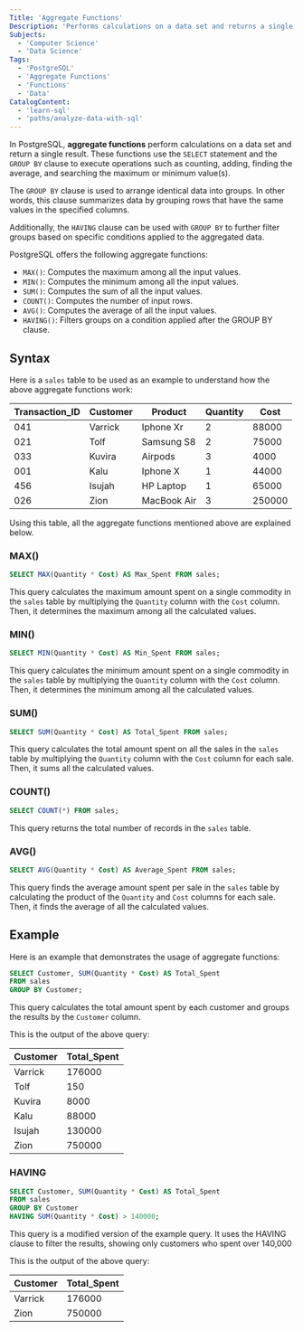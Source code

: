 ```yaml
---
Title: 'Aggregate Functions'
Description: 'Performs calculations on a data set and returns a single result.'
Subjects:
  - 'Computer Science'
  - 'Data Science'
Tags:
  - 'PostgreSQL'
  - 'Aggregate Functions'
  - 'Functions'
  - 'Data'
CatalogContent:
  - 'learn-sql'
  - 'paths/analyze-data-with-sql'
---
```


In PostgreSQL, **aggregate functions** perform calculations on a data set and return a single result. These functions use the `SELECT` statement and the `GROUP BY` clause to execute operations such as counting, adding, finding the average, and searching the maximum or minimum value(s).

The `GROUP BY` clause is used to arrange identical data into groups. In other words, this clause summarizes data by grouping rows that have the same values in the specified columns.

Additionally, the `HAVING` clause can be used with `GROUP BY` to further filter groups based on specific conditions applied to the aggregated data.

PostgreSQL offers the following aggregate functions:

- `MAX()`: Computes the maximum among all the input values.
- `MIN()`: Computes the minimum among all the input values.
- `SUM()`: Computes the sum of all the input values.
- `COUNT()`: Computes the number of input rows.
- `AVG()`: Computes the average of all the input values.
- `HAVING()`: Filters groups on a condition applied after the GROUP BY clause.

## Syntax

Here is a `sales` table to be used as an example to understand how the above aggregate functions work:

| Transaction_ID | Customer | Product     | Quantity | Cost   |
| -------------- | -------- | ----------- | -------- | ------ |
| 041            | Varrick  | Iphone Xr   | 2        | 88000  |
| 021            | Tolf     | Samsung S8  | 2        | 75000  |
| 033            | Kuvira   | Airpods     | 3        | 4000   |
| 001            | Kalu     | Iphone X    | 1        | 44000  |
| 456            | Isujah   | HP Laptop   | 1        | 65000  |
| 026            | Zion     | MacBook Air | 3        | 250000 |

Using this table, all the aggregate functions mentioned above are explained below.

### MAX()

```sql
SELECT MAX(Quantity * Cost) AS Max_Spent FROM sales;
```

This query calculates the maximum amount spent on a single commodity in the `sales` table by multiplying the `Quantity` column with the `Cost` column. Then, it determines the maximum among all the calculated values.

### MIN()

```sql
SELECT MIN(Quantity * Cost) AS Min_Spent FROM sales;
```

This query calculates the minimum amount spent on a single commodity in the `sales` table by multiplying the `Quantity` column with the `Cost` column. Then, it determines the minimum among all the calculated values.

### SUM()

```sql
SELECT SUM(Quantity * Cost) AS Total_Spent FROM sales;
```

This query calculates the total amount spent on all the sales in the `sales` table by multiplying the `Quantity` column with the `Cost` column for each sale. Then, it sums all the calculated values.

### COUNT()

```sql
SELECT COUNT(*) FROM sales;
```

This query returns the total number of records in the `sales` table.

### AVG()

```sql
SELECT AVG(Quantity * Cost) AS Average_Spent FROM sales;
```

This query finds the average amount spent per sale in the `sales` table by calculating the product of the `Quantity` and `Cost` columns for each sale. Then, it finds the average of all the calculated values.

## Example

Here is an example that demonstrates the usage of aggregate functions:

```sql
SELECT Customer, SUM(Quantity * Cost) AS Total_Spent
FROM sales
GROUP BY Customer;
```

This query calculates the total amount spent by each customer and groups the results by the `Customer` column.

This is the output of the above query:

| Customer | Total_Spent |
| -------- | ----------- |
| Varrick  | 176000      |
| Tolf     | 150         |
| Kuvira   | 8000        |
| Kalu     | 88000       |
| Isujah   | 130000      |
| Zion     | 750000      |

### HAVING

```sql
SELECT Customer, SUM(Quantity * Cost) AS Total_Spent
FROM sales
GROUP BY Customer
HAVING SUM(Quantity * Cost) > 140000;
```

This query is a modified version of the example query. 
It uses the HAVING clause to filter the results, showing only customers who spent over 140,000

This is the output of the above query:

| Customer | Total_Spent |
| -------- | ----------- |
| Varrick  | 176000      |
| Zion     | 750000      |